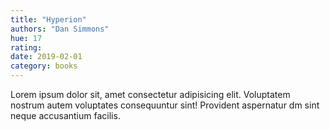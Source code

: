 ```yaml
---
title: "Hyperion"
authors: "Dan Simmons"
hue: 17
rating: 
date: 2019-02-01
category: books
---
```


Lorem ipsum dolor sit, amet consectetur adipisicing elit. Voluptatem nostrum autem voluptates consequuntur sint! Provident aspernatur dm sint neque accusantium facilis.